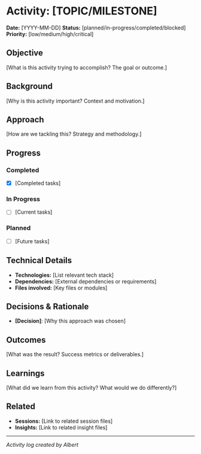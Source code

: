 # Activity: [TOPIC/MILESTONE]

**Date:** [YYYY-MM-DD]
**Status:** [planned/in-progress/completed/blocked]
**Priority:** [low/medium/high/critical]

## Objective
[What is this activity trying to accomplish? The goal or outcome.]

## Background
[Why is this activity important? Context and motivation.]

## Approach
[How are we tackling this? Strategy and methodology.]

## Progress
### Completed
- [x] [Completed tasks]

### In Progress
- [ ] [Current tasks]

### Planned
- [ ] [Future tasks]

## Technical Details
- **Technologies:** [List relevant tech stack]
- **Dependencies:** [External dependencies or requirements]
- **Files involved:** [Key files or modules]

## Decisions & Rationale
- **[Decision]**: [Why this approach was chosen]

## Outcomes
[What was the result? Success metrics or deliverables.]

## Learnings
[What did we learn from this activity? What would we do differently?]

## Related
- **Sessions:** [Link to related session files]
- **Insights:** [Link to related insight files]

---
*Activity log created by Albert*
